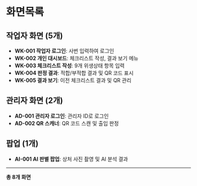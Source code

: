 # 화면목록

## 작업자 화면 (5개)

- **WK-001 작업자 로그인**: 사번 입력하여 로그인
- **WK-002 개인 대시보드**: 체크리스트 작성, 결과 보기 메뉴
- **WK-003 체크리스트 작성**: 9개 위생상태 항목 입력
- **WK-004 판정 결과**: 적합/부적합 결과 및 QR 코드 표시
- **WK-005 결과 보기**: 이전 체크리스트 결과 및 QR 관리

## 관리자 화면 (2개)

- **AD-001 관리자 로그인**: 관리자 ID로 로그인
- **AD-002 QR 스캐너**: QR 코드 스캔 및 출입 판정

## 팝업 (1개)

- **AI-001 AI 판별 팝업**: 상처 사진 촬영 및 AI 분석 결과

---
**총 8개 화면**
